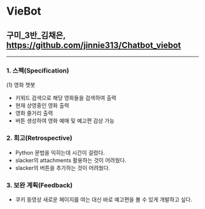 # VieBot
## 구미_3반_김채은, https://github.com/jinnie313/Chatbot_viebot
---
### 1. 스펙(Specification)
(1) 영화 챗봇
- 키워드 검색으로 해당 영화들을 검색하여 출력<br>
- 현재 상영중인 영화 출력<br>
- 영화 줄거리 출력<br>
- 버튼 생성하여 영화 예매 및 예고편 감상 가능

### 2. 회고(Retrospective)
- Python 문법을 익히는데 시간이 걸렸다.<br>
- slacker의 attachments 활용하는 것이 어려웠다.<br>
- slacker의 버튼을 추가하는 것이 어려웠다.<br>

### 3. 보완 계획(Feedback)
- 쿠키 동영상
새로운 페이지를 여는 대신 바로 예고편을 볼 수 있게 개발하고 싶다.
